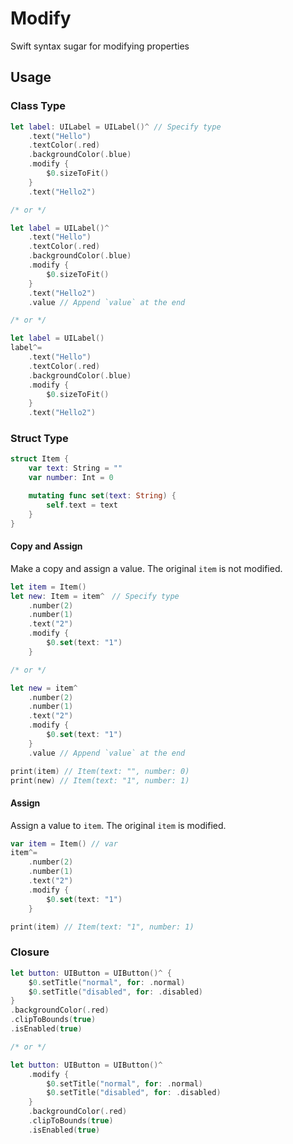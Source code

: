 # Modify

Swift syntax sugar for modifying properties

## Usage
### Class Type
```swift
let label: UILabel = UILabel()^ // Specify type
    .text("Hello")
    .textColor(.red)
    .backgroundColor(.blue)
    .modify {
        $0.sizeToFit()
    }
    .text("Hello2")

/* or */

let label = UILabel()^
    .text("Hello")
    .textColor(.red)
    .backgroundColor(.blue)
    .modify {
        $0.sizeToFit()
    }
    .text("Hello2")
    .value // Append `value` at the end

/* or */

let label = UILabel()
label^=
    .text("Hello")
    .textColor(.red)
    .backgroundColor(.blue)
    .modify {
        $0.sizeToFit()
    }
    .text("Hello2")
```

### Struct Type
```swift
struct Item {
    var text: String = ""
    var number: Int = 0

    mutating func set(text: String) {
        self.text = text
    }
}
```

#### Copy and Assign
Make a copy and assign a value.
The original `item` is not modified.
```swift
let item = Item()
let new: Item = item^　// Specify type
    .number(2)
    .number(1)
    .text("2")
    .modify {
        $0.set(text: "1")
    }

/* or */

let new = item^
    .number(2)
    .number(1)
    .text("2")
    .modify {
        $0.set(text: "1")
    }
    .value // Append `value` at the end

print(item) // Item(text: "", number: 0)
print(new) // Item(text: "1", number: 1)
```

#### Assign
Assign a value to `item`.
The original `item` is modified.
```swift
var item = Item() // var
item^=
    .number(2)
    .number(1)
    .text("2")
    .modify {
        $0.set(text: "1")
    }

print(item) // Item(text: "1", number: 1)
```

### Closure

```swift
let button: UIButton = UIButton()^ {
    $0.setTitle("normal", for: .normal)
    $0.setTitle("disabled", for: .disabled)
}
.backgroundColor(.red)
.clipToBounds(true)
.isEnabled(true)

/* or */

let button: UIButton = UIButton()^ 
    .modify {
        $0.setTitle("normal", for: .normal)
        $0.setTitle("disabled", for: .disabled)
    }
    .backgroundColor(.red)
    .clipToBounds(true)
    .isEnabled(true)
```
